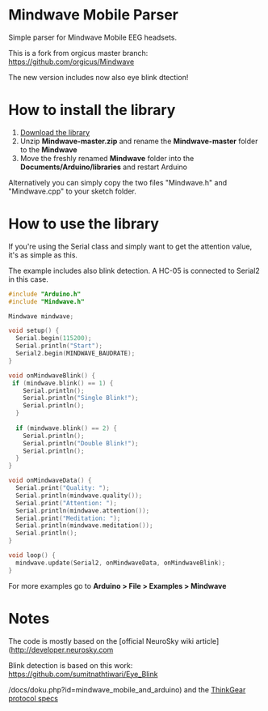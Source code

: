 Mindwave Mobile Parser
======================

Simple parser for Mindwave Mobile EEG headsets.

This is a fork from orgicus master branch: https://github.com/orgicus/Mindwave

The new version includes now also eye blink dtection!

How to install the library
==========================

1. [Download the library](https://github.com/AK-Homberger/Mindwave/archive/master.zip)
2. Unzip **Mindwave-master.zip** and rename the **Mindwave-master** folder to the **Mindwave**
4. Move the freshly renamed **Mindwave** folder into the **Documents/Arduino/libraries** and restart Arduino

Alternatively you can simply copy the two files "Mindwave.h" and "Mindwave.cpp" to your sketch folder.

How to use the library
==========================
If you're using the Serial class and simply want to get the attention value,
it's as simple as this.

The example includes also blink detection. A HC-05 is connected to Serial2 in this case.

``` cpp
#include "Arduino.h"
#include "Mindwave.h"

Mindwave mindwave;

void setup() {
  Serial.begin(115200);
  Serial.println("Start");
  Serial2.begin(MINDWAVE_BAUDRATE);
}

void onMindwaveBlink() {
 if (mindwave.blink() == 1) {
    Serial.println();
    Serial.println("Single Blink!");
    Serial.println();   
  }
  
  if (mindwave.blink() == 2) {
    Serial.println();
    Serial.println("Double Blink!");
    Serial.println();
  }
}

void onMindwaveData() {
  Serial.print("Quality: ");
  Serial.println(mindwave.quality());
  Serial.print("Attention: ");
  Serial.println(mindwave.attention());
  Serial.print("Meditation: ");
  Serial.println(mindwave.meditation());  
  Serial.println();
}

void loop() {
  mindwave.update(Serial2, onMindwaveData, onMindwaveBlink);
}
```

For more examples go to **Arduino > File > Examples > Mindwave**

Notes
=====

The code is mostly based on the [official NeuroSky wiki article](http://developer.neurosky.com

Blink detection is based on this work: https://github.com/sumitnathtiwari/Eye_Blink

/docs/doku.php?id=mindwave_mobile_and_arduino) and the [ThinkGear protocol specs](http://developer.neurosky.com/docs/doku.php?id=thinkgear_communications_protocol#bit_raw_wave_value)

